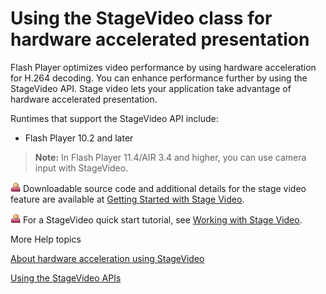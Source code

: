 # Using the StageVideo class for hardware accelerated presentation

Flash Player optimizes video performance by using hardware acceleration for
H.264 decoding. You can enhance performance further by using the StageVideo API.
Stage video lets your application take advantage of hardware accelerated
presentation.

Runtimes that support the StageVideo API include:

- Flash Player 10.2 and later

> **Note:** In Flash Player 11.4/AIR 3.4 and higher, you can use camera input
> with StageVideo.

![](../../img/byline.png) Downloadable source code and additional details for
the stage video feature are available at
[Getting Started with Stage Video](hhttps://web.archive.org/web/20150228093631/http://www.adobe.com/devnet/flashplayer/articles/stage_video.html).

![](../../img/byline.png) For a StageVideo quick start tutorial, see
[Working with Stage Video](https://web.archive.org/web/20150306015537/http://corlan.org/2010/12/01/working-with-stage-video).

More Help topics

[About hardware acceleration using StageVideo](./about-hardware-acceleration-using-stagevideo.md)

[Using the StageVideo APIs](./using-the-stagevideo-apis.md)
